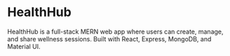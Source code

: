 # HealthHub
HealthHub is a full-stack MERN web app where users can create, manage, and share wellness sessions. Built with React, Express, MongoDB, and Material UI.
